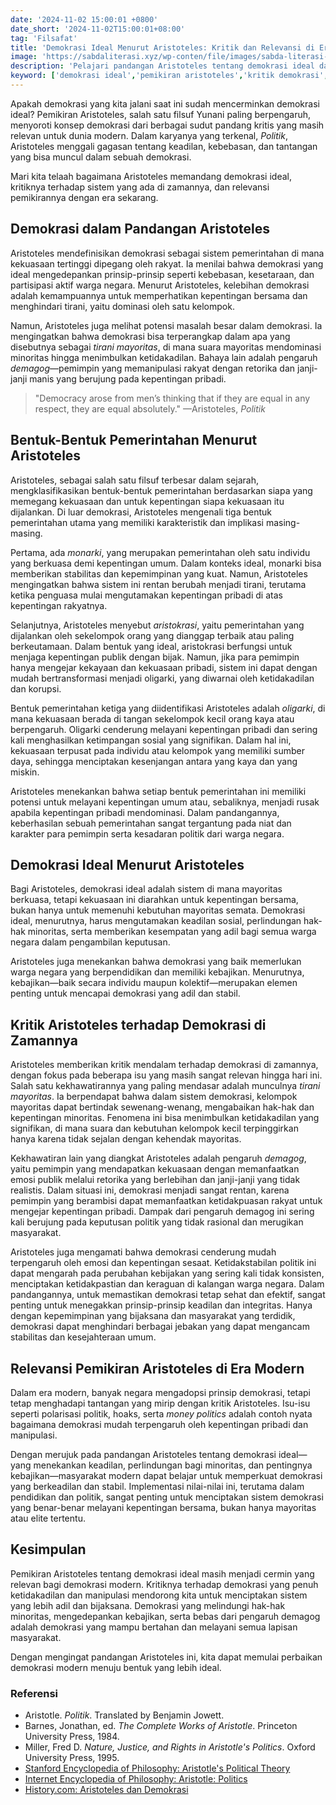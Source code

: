 ```yaml
---
date: '2024-11-02 15:00:01 +0800'
date_short: '2024-11-02T15:00:01+08:00'
tag: 'Filsafat'
title: 'Demokrasi Ideal Menurut Aristoteles: Kritik dan Relevansi di Era Modern'
image: 'https://sabdaliterasi.xyz/wp-conten/file/images/sabda-literasi-demokrasi-ideal-menurut-aristoteles-kritik-dan-relevansi-di-era-modern.jpg'
description: 'Pelajari pandangan Aristoteles tentang demokrasi ideal dan relevansinya dengan demokrasi modern. Bagaimana prinsip-prinsipnya bisa mengatasi tantangan hari ini.'
keyword: ['demokrasi ideal','pemikiran aristoteles','kritik demokrasi','sistem pemerintahan','tirani mayoritas','pengaruh demagog','relevansi pemikiran','kebajikan dalam politik','pendidikan warga negara','keadilan sosial','partisipasi aktif','demokrasi modern','aristoteles','pemikiran politik aristoteles','demagog','bentuk pemerintahan','keadilan','hak minoritas','kebajikan dalam demokrasi']
---
```

<p>Apakah demokrasi yang kita jalani saat ini sudah mencerminkan demokrasi ideal? Pemikiran Aristoteles, salah satu filsuf Yunani paling berpengaruh, menyoroti konsep demokrasi dari berbagai sudut pandang kritis yang masih relevan untuk dunia modern. Dalam karyanya yang terkenal, <em>Politik</em>, Aristoteles menggali gagasan tentang keadilan, kebebasan, dan tantangan yang bisa muncul dalam sebuah demokrasi.</p><p>Mari kita telaah bagaimana Aristoteles memandang demokrasi ideal, kritiknya terhadap sistem yang ada di zamannya, dan relevansi pemikirannya dengan era sekarang.</p><h2><strong>Demokrasi dalam Pandangan Aristoteles</strong></h2><p>Aristoteles mendefinisikan demokrasi sebagai sistem pemerintahan di mana kekuasaan tertinggi dipegang oleh rakyat. Ia menilai bahwa demokrasi yang ideal mengedepankan prinsip-prinsip seperti kebebasan, kesetaraan, dan partisipasi aktif warga negara. Menurut Aristoteles, kelebihan demokrasi adalah kemampuannya untuk memperhatikan kepentingan bersama dan menghindari tirani, yaitu dominasi oleh satu kelompok.</p><p>Namun, Aristoteles juga melihat potensi masalah besar dalam demokrasi. Ia mengingatkan bahwa demokrasi bisa terperangkap dalam apa yang disebutnya sebagai <em>tirani mayoritas</em>, di mana suara mayoritas mendominasi minoritas hingga menimbulkan ketidakadilan. Bahaya lain adalah pengaruh <em>demagog</em>—pemimpin yang memanipulasi rakyat dengan retorika dan janji-janji manis yang berujung pada kepentingan pribadi.</p><blockquote>"Democracy arose from men’s thinking that if they are equal in any respect, they are equal absolutely." —Aristoteles, <em>Politik</em></blockquote><h2><strong>Bentuk-Bentuk Pemerintahan Menurut Aristoteles</strong></h2><p>Aristoteles, sebagai salah satu filsuf terbesar dalam sejarah, mengklasifikasikan bentuk-bentuk pemerintahan berdasarkan siapa yang memegang kekuasaan dan untuk kepentingan siapa kekuasaan itu dijalankan. Di luar demokrasi, Aristoteles mengenali tiga bentuk pemerintahan utama yang memiliki karakteristik dan implikasi masing-masing.</p><p>Pertama, ada <em>monarki</em>, yang merupakan pemerintahan oleh satu individu yang berkuasa demi kepentingan umum. Dalam konteks ideal, monarki bisa memberikan stabilitas dan kepemimpinan yang kuat. Namun, Aristoteles mengingatkan bahwa sistem ini rentan berubah menjadi tirani, terutama ketika penguasa mulai mengutamakan kepentingan pribadi di atas kepentingan rakyatnya.</p><p>Selanjutnya, Aristoteles menyebut <em>aristokrasi</em>, yaitu pemerintahan yang dijalankan oleh sekelompok orang yang dianggap terbaik atau paling berkeutamaan. Dalam bentuk yang ideal, aristokrasi berfungsi untuk menjaga kepentingan publik dengan bijak. Namun, jika para pemimpin hanya mengejar kekayaan dan kekuasaan pribadi, sistem ini dapat dengan mudah bertransformasi menjadi oligarki, yang diwarnai oleh ketidakadilan dan korupsi.</p><p>Bentuk pemerintahan ketiga yang diidentifikasi Aristoteles adalah <em>oligarki</em>, di mana kekuasaan berada di tangan sekelompok kecil orang kaya atau berpengaruh. Oligarki cenderung melayani kepentingan pribadi dan sering kali menghasilkan ketimpangan sosial yang signifikan. Dalam hal ini, kekuasaan terpusat pada individu atau kelompok yang memiliki sumber daya, sehingga menciptakan kesenjangan antara yang kaya dan yang miskin.</p><p>Aristoteles menekankan bahwa setiap bentuk pemerintahan ini memiliki potensi untuk melayani kepentingan umum atau, sebaliknya, menjadi rusak apabila kepentingan pribadi mendominasi. Dalam pandangannya, keberhasilan sebuah pemerintahan sangat tergantung pada niat dan karakter para pemimpin serta kesadaran politik dari warga negara.</p><h2><strong>Demokrasi Ideal Menurut Aristoteles</strong></h2><p>Bagi Aristoteles, demokrasi ideal adalah sistem di mana mayoritas berkuasa, tetapi kekuasaan ini diarahkan untuk kepentingan bersama, bukan hanya untuk memenuhi kebutuhan mayoritas semata. Demokrasi ideal, menurutnya, harus mengutamakan keadilan sosial, perlindungan hak-hak minoritas, serta memberikan kesempatan yang adil bagi semua warga negara dalam pengambilan keputusan.</p><p>Aristoteles juga menekankan bahwa demokrasi yang baik memerlukan warga negara yang berpendidikan dan memiliki kebajikan. Menurutnya, kebajikan—baik secara individu maupun kolektif—merupakan elemen penting untuk mencapai demokrasi yang adil dan stabil.</p><h2><strong>Kritik Aristoteles terhadap Demokrasi di Zamannya</strong></h2><p>Aristoteles memberikan kritik mendalam terhadap demokrasi di zamannya, dengan fokus pada beberapa isu yang masih sangat relevan hingga hari ini. Salah satu kekhawatirannya yang paling mendasar adalah munculnya <em>tirani mayoritas</em>. Ia berpendapat bahwa dalam sistem demokrasi, kelompok mayoritas dapat bertindak sewenang-wenang, mengabaikan hak-hak dan kepentingan minoritas. Fenomena ini bisa menimbulkan ketidakadilan yang signifikan, di mana suara dan kebutuhan kelompok kecil terpinggirkan hanya karena tidak sejalan dengan kehendak mayoritas.</p><p>Kekhawatiran lain yang diangkat Aristoteles adalah pengaruh <em>demagog</em>, yaitu pemimpin yang mendapatkan kekuasaan dengan memanfaatkan emosi publik melalui retorika yang berlebihan dan janji-janji yang tidak realistis. Dalam situasi ini, demokrasi menjadi sangat rentan, karena pemimpin yang berambisi dapat memanfaatkan ketidakpuasan rakyat untuk mengejar kepentingan pribadi. Dampak dari pengaruh demagog ini sering kali berujung pada keputusan politik yang tidak rasional dan merugikan masyarakat.</p><p>Aristoteles juga mengamati bahwa demokrasi cenderung mudah terpengaruh oleh emosi dan kepentingan sesaat. Ketidakstabilan politik ini dapat mengarah pada perubahan kebijakan yang sering kali tidak konsisten, menciptakan ketidakpastian dan keraguan di kalangan warga negara. Dalam pandangannya, untuk memastikan demokrasi tetap sehat dan efektif, sangat penting untuk menegakkan prinsip-prinsip keadilan dan integritas. Hanya dengan kepemimpinan yang bijaksana dan masyarakat yang terdidik, demokrasi dapat menghindari berbagai jebakan yang dapat mengancam stabilitas dan kesejahteraan umum.</p><h2><strong>Relevansi Pemikiran Aristoteles di Era Modern</strong></h2><p>Dalam era modern, banyak negara mengadopsi prinsip demokrasi, tetapi tetap menghadapi tantangan yang mirip dengan kritik Aristoteles. Isu-isu seperti polarisasi politik, hoaks, serta <em>money politics</em> adalah contoh nyata bagaimana demokrasi mudah terpengaruh oleh kepentingan pribadi dan manipulasi.</p><p>Dengan merujuk pada pandangan Aristoteles tentang demokrasi ideal—yang menekankan keadilan, perlindungan bagi minoritas, dan pentingnya kebajikan—masyarakat modern dapat belajar untuk memperkuat demokrasi yang berkeadilan dan stabil. Implementasi nilai-nilai ini, terutama dalam pendidikan dan politik, sangat penting untuk menciptakan sistem demokrasi yang benar-benar melayani kepentingan bersama, bukan hanya mayoritas atau elite tertentu.</p><h2><strong>Kesimpulan</strong></h2><p>Pemikiran Aristoteles tentang demokrasi ideal masih menjadi cermin yang relevan bagi demokrasi modern. Kritiknya terhadap demokrasi yang penuh ketidakadilan dan manipulasi mendorong kita untuk menciptakan sistem yang lebih adil dan bijaksana. Demokrasi yang melindungi hak-hak minoritas, mengedepankan kebajikan, serta bebas dari pengaruh demagog adalah demokrasi yang mampu bertahan dan melayani semua lapisan masyarakat.</p><p>Dengan mengingat pandangan Aristoteles ini, kita dapat memulai perbaikan demokrasi modern menuju bentuk yang lebih ideal.</p><h3><strong>Referensi</strong></h3><ul><li>Aristotle. <em>Politik</em>. Translated by Benjamin Jowett.</li><li>Barnes, Jonathan, ed. <em>The Complete Works of Aristotle</em>. Princeton University Press, 1984.</li><li>Miller, Fred D. <em>Nature, Justice, and Rights in Aristotle's Politics</em>. Oxford University Press, 1995.</li><li><a href="https://plato.stanford.edu/entries/aristotle-politics/" target="_blank" rel="nofollow noopener noreferrer">Stanford Encyclopedia of Philosophy: Aristotle's Political Theory</a></li><li><a href="https://iep.utm.edu/aris-pol/" target="_blank" rel="nofollow noopener noreferrer">Internet Encyclopedia of Philosophy: Aristotle: Politics</a></li><li><a href="https://www.history.com/topics/ancient-history/aristotle" target="_blank" rel="nofollow noopener noreferrer">History.com: Aristoteles dan Demokrasi</a></li></ul>
